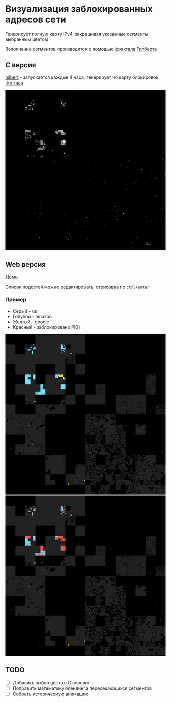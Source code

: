 # Визуализация заблокированных адресов сети

Генерирует полную карту IPv4, закрашивая указанные сегменты выбранным цветом

Заполнение сегментов производится с помощью [фрактала Гилберта](https://github.com/ailove-lab/Ailove-Hilbert)

## C версия

[hilbert](hilbert/) - запускается каждые 4 часа, генерирует чб карту блокировок [rkn-map](rkn-map/)

![](rkn-map/rkn.1.gif)

## Web версия

[Демо](https://ailove-lab.github.io/cidr/)

Список подсетей можно редактировать, отрисовка по `ctrl+enter`

### Пример

 - Серый - us
 - Голубой - amazon
 - Желтый - google
 - Красный - заблокировано РКН

![](without_blocks.png)
![](blocked.png)


## TODO

- [ ] Добавить выбор цвета в C версию
- [ ] Поправить математику блендинга пересекающихся сегментов
- [ ] Собрать историческую анимацию
